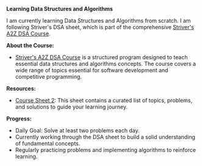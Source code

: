 **Learning Data Structures and Algorithms**

I am currently learning Data Structures and Algorithms from scratch. I am following Striver's DSA sheet, which is part of the comprehensive [Striver's A2Z DSA Course](https://takeuforward.org/strivers-a2z-dsa-course/strivers-a2z-dsa-course-sheet-2).

**About the Course:**
- [Striver's A2Z DSA Course](https://takeuforward.org/strivers-a2z-dsa-course/strivers-a2z-dsa-course-sheet-2) is a structured program designed to teach essential data structures and algorithms concepts. The course covers a wide range of topics essential for software development and competitive programming.

**Resources:**
- [Course Sheet 2](https://takeuforward.org/strivers-a2z-dsa-course/strivers-a2z-dsa-course-sheet-2): This sheet contains a curated list of topics, problems, and solutions to guide your learning journey.

 **Progress:**
- Daily Goal: Solve at least two problems each day.
- Currently working through the DSA sheet to build a solid understanding of fundamental concepts.
- Regularly practicing problems and implementing algorithms to reinforce learning.

